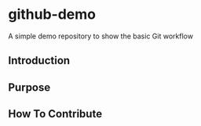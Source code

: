 # github-demo
A simple demo repository to show the basic Git workflow

## Introduction

## Purpose

## How To Contribute
